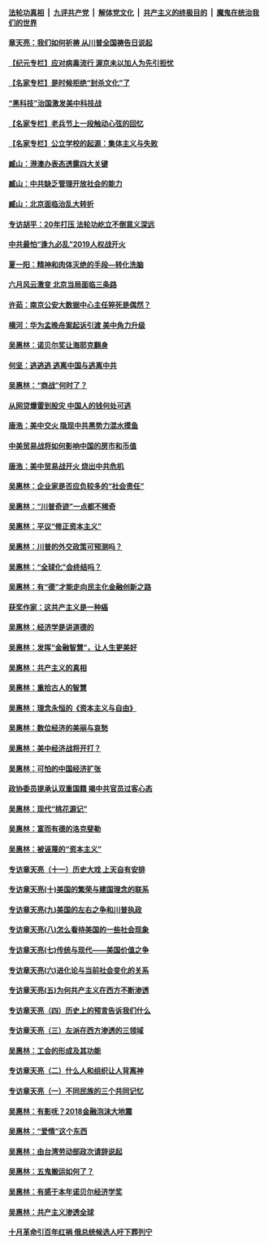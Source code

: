 

####  [法轮功真相](../../../../basic/blob/master/README.md?t=06231302) &nbsp;|&nbsp; [九评共产党](../../../../9ping.md/blob/master/README.md?t=06231302) &nbsp;|&nbsp; [解体党文化](../../../../jtdwh.md/blob/master/README.md?t=06231302)  &nbsp;|&nbsp; [共产主义的终极目的](../../../../gczydzjmd.md/blob/master/README.md?t=06231302) &nbsp;|&nbsp; [魔鬼在统治我们的世界](../../../../mgztzwmdsj.md/blob/master/README.md?t=06231302) 

#### [章天亮：我们如何祈祷 从川普全国祷告日说起](../pages/nsc423/n11944627.md?t=06231302) 

#### [【纪元专栏】应对病毒流行 渥京未以加人为先引担忧](../pages/nsc423/n11875714.md?t=06231302) 

#### [【名家专栏】是时候拒绝“封杀文化”了](../pages/nsc423/n11814093.md?t=06231302) 

#### [“黑科技”治国激发美中科技战](../pages/nsc423/n11638056.md?t=06231302) 

#### [【名家专栏】老兵节上一段触动心弦的回忆](../pages/nsc423/n11646016.md?t=06231302) 

#### [【名家专栏】公立学校的起源：集体主义与失败](../pages/nsc423/n11601833.md?t=06231302) 

#### [臧山：港澳办表态透露四大关键](../pages/nsc423/n11421628.md?t=06231302) 

#### [臧山：中共缺乏管理开放社会的能力](../pages/nsc423/n11407457.md?t=06231302) 

#### [臧山：北京面临治乱大转折](../pages/nsc423/n11406895.md?t=06231302) 

#### [专访胡平：20年打压 法轮功屹立不倒意义深远](../pages/nsc423/n11398800.md?t=06231302) 

#### [中共最怕“逢九必乱”2019人权战开火](../pages/nsc423/n11385248.md?t=06231302) 

#### [夏一阳：精神和肉体灭绝的手段—转化洗脑](../pages/nsc423/n11368250.md?t=06231302) 

#### [六月风云激变 北京当局面临三条路](../pages/nsc423/n11313668.md?t=06231302) 

#### [许茹：南京公安大数据中心主任猝死是偶然？](../pages/nsc423/n11064744.md?t=06231302) 

#### [横河：华为孟晚舟案起诉引渡 美中角力升级](../pages/nsc423/n11027230.md?t=06231302) 

#### [吴惠林：诺贝尔奖让海耶克翻身](../pages/nsc423/n10890049.md?t=06231302) 

#### [何坚：逃逃逃 逃离中国与逃离中共](../pages/nsc423/n10592891.md?t=06231302) 

#### [吴惠林：“商战”何时了？](../pages/nsc423/n10573558.md?t=06231302) 

#### [从网贷爆雷到股灾 中国人的钱何处可逃](../pages/nsc423/n10572800.md?t=06231302) 

#### [唐浩：美中交火 隐现中共黑势力混水摸鱼](../pages/nsc423/n10544040.md?t=06231302) 

#### [中美贸易战将如何影响中国的房市和币值](../pages/nsc423/n10543697.md?t=06231302) 

#### [唐浩：美中贸易战开火 烧出中共危机](../pages/nsc423/n10540126.md?t=06231302) 

#### [吴惠林：企业家是否应负较多的“社会责任”](../pages/nsc423/n10535022.md?t=06231302) 

#### [吴惠林：“川普奇迹”一点都不稀奇](../pages/nsc423/n10512808.md?t=06231302) 

#### [吴惠林：平议“修正资本主义”](../pages/nsc423/n10495724.md?t=06231302) 

#### [吴惠林：川普的外交政策可预测吗？](../pages/nsc423/n10462387.md?t=06231302) 

#### [吴惠林：“全球化”会终结吗？](../pages/nsc423/n10452838.md?t=06231302) 

#### [吴惠林：有“德”才能走向民主化金融创新之路](../pages/nsc423/n10432292.md?t=06231302) 

#### [获奖作家：这共产主义是一种癌](../pages/nsc423/n10431541.md?t=06231302) 

#### [吴惠林：经济学是讲道德的](../pages/nsc423/n10398014.md?t=06231302) 

#### [吴惠林：发挥“金融智慧”，让人生更美好](../pages/nsc423/n10375019.md?t=06231302) 

#### [吴惠林：共产主义的真相](../pages/nsc423/n10351394.md?t=06231302) 

#### [吴惠林：重拾古人的智慧](../pages/nsc423/n10337691.md?t=06231302) 

#### [吴惠林：理念永恒的《资本主义与自由》](../pages/nsc423/n10316274.md?t=06231302) 

#### [吴惠林：数位经济的美丽与哀愁](../pages/nsc423/n10292946.md?t=06231302) 

#### [吴惠林：美中经济战将开打？](../pages/nsc423/n10258825.md?t=06231302) 

#### [吴惠林：可怕的中国经济扩张](../pages/nsc423/n10219147.md?t=06231302) 

#### [政协委员提承认双重国籍 揭中共官员过客心态](../pages/nsc423/n10208809.md?t=06231302) 

#### [吴惠林：现代“桃花源记”](../pages/nsc423/n10185234.md?t=06231302) 

#### [吴惠林：富而有德的洛克斐勒](../pages/nsc423/n10142264.md?t=06231302) 

#### [吴惠林：被诬蔑的“资本主义”](../pages/nsc423/n10124816.md?t=06231302) 

#### [专访章天亮（十一）历史大戏 上天自有安排](../pages/nsc423/n10094905.md?t=06231302) 

#### [专访章天亮(十)美国的繁荣与建国理念的联系](../pages/nsc423/n10094899.md?t=06231302) 

#### [专访章天亮(九)美国的左右之争和川普执政](../pages/nsc423/n10094889.md?t=06231302) 

#### [专访章天亮(八)怎么看待美国的一些社会现象](../pages/nsc423/n10094857.md?t=06231302) 

#### [专访章天亮(七)传统与现代——美国价值之争](../pages/nsc423/n10093140.md?t=06231302) 

#### [专访章天亮(六)进化论与当前社会变化的关系](../pages/nsc423/n10092036.md?t=06231302) 

#### [专访章天亮(五)为何共产主义在西方不断渗透](../pages/nsc423/n10083620.md?t=06231302) 

#### [专访章天亮（四）历史上的预言告诉我们什么](../pages/nsc423/n10083606.md?t=06231302) 

#### [专访章天亮（三）左派在西方渗透的三领域](../pages/nsc423/n10081115.md?t=06231302) 

#### [吴惠林：工会的形成及其功能](../pages/nsc423/n10080633.md?t=06231302) 

#### [专访章天亮（二）什么人和组织让人背离神](../pages/nsc423/n10076637.md?t=06231302) 

#### [专访章天亮（一）不同民族的三个共同记忆](../pages/nsc423/n10074188.md?t=06231302) 

#### [吴惠林：有影呒？2018金融泡沫大地震](../pages/nsc423/n10040534.md?t=06231302) 

#### [吴惠林：“爱情”这个东西](../pages/nsc423/n10019423.md?t=06231302) 

#### [吴惠林：由台湾劳动部政次请辞说起](../pages/nsc423/n9979679.md?t=06231302) 

#### [吴惠林：五鬼搬运如何了？](../pages/nsc423/n9925338.md?t=06231302) 

#### [吴惠林：有感于本年诺贝尔经济学奖](../pages/nsc423/n9871883.md?t=06231302) 

#### [吴惠林：共产主义渗透全球](../pages/nsc423/n9812748.md?t=06231302) 

#### [十月革命引百年红祸 俄总统候选人吁下葬列宁](../pages/nsc423/n9810182.md?t=06231302) 

